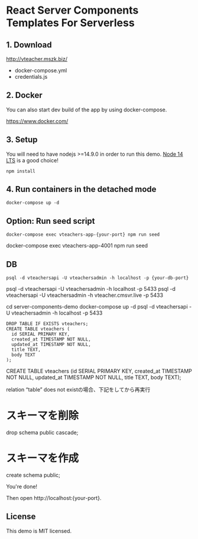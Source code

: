 # React Server Components Templates For Serverless

## 1. Download

http://vteacher.mszk.biz/

- docker-compose.yml
- credentials.js

## 2. Docker

You can also start dev build of the app by using docker-compose.

https://www.docker.com/

## 3. Setup

You will need to have nodejs >=14.9.0 in order to run this demo. [Node 14 LTS](https://nodejs.org/en/about/releases/) is a good choice!

  ```
  npm install
  ```

## 4. Run containers in the detached mode

  ```
  docker-compose up -d
  ```

## Option: Run seed script

  ```
  docker-compose exec vteachers-app-{your-port} npm run seed
  ```

docker-compose exec vteachers-app-4001 npm run seed

## DB

  ```
  psql -d vteachersapi -U vteachersadmin -h localhost -p {your-db-port}
  ```

psql -d vteachersapi -U vteachersadmin -h localhost -p 5433
psql -d vteachersapi -U vteachersadmin -h vteacher.cmsvr.live -p 5433

cd server-components-demo
docker-compose up -d
psql -d vteachersapi -U vteachersadmin -h localhost -p 5433


```
DROP TABLE IF EXISTS vteachers;
CREATE TABLE vteachers (
  id SERIAL PRIMARY KEY,
  created_at TIMESTAMP NOT NULL,
  updated_at TIMESTAMP NOT NULL,
  title TEXT,
  body TEXT
);
```

CREATE TABLE vteachers (id SERIAL PRIMARY KEY, created_at TIMESTAMP NOT NULL, updated_at TIMESTAMP NOT NULL, title TEXT, body TEXT);

relation “table” does not existの場合、下記をしてから再実行
# スキーマを削除
drop schema public cascade;
# スキーマを作成
create schema public;



You're done!

Then open http://localhost:{your-port}.

## License
This demo is MIT licensed.

